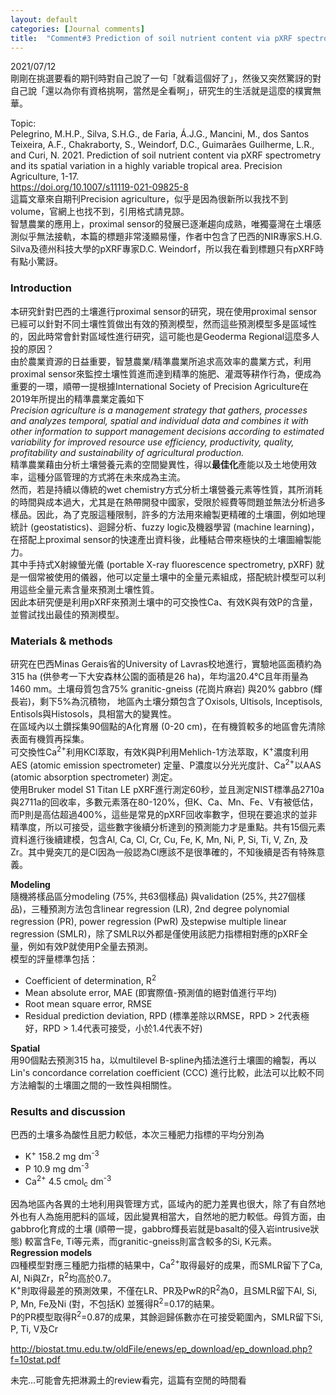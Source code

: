 ```yaml
---
layout: default
categories: [Journal comments]
title:  "Comment#3 Prediction of soil nutrient content via pXRF spectrometry and its spatial variation in a highly variable tropical area"
---  
```

2021/07/12  
剛剛在挑選要看的期刊時對自己說了一句「就看這個好了」，然後又突然驚訝的對自己說「還以為你有資格挑啊，當然是全看啊」，研究生的生活就是這麼的樸實無華。  
  
Topic:  
Pelegrino, M.H.P., Silva, S.H.G., de Faria, Á.J.G., Mancini, M., dos Santos Teixeira, A.F., Chakraborty, S., Weindorf, D.C., Guimarães Guilherme, L.R., and Curi, N. 2021. Prediction of soil nutrient content via pXRF spectrometry and its spatial variation in a highly variable tropical area. Precision Agriculture, 1-17.  
<a href="https://doi.org/10.1007/s11119-021-09825-8" target="_blank">https://doi.org/10.1007/s11119-021-09825-8</a>  
這篇文章來自期刊Precision agriculture，似乎是因為很新所以我找不到volume，官網上也找不到，引用格式請見諒。  
智慧農業的應用上，proximal sensor的發展已逐漸趨向成熟，唯獨臺灣在土壤感測似乎無法接軌，本篇的標題非常淺顯易懂，作者中包含了巴西的NIR專家S.H.G. Silva及德州科技大學的pXRF專家D.C. Weindorf，所以我在看到標題只有pXRF時有點小驚訝。  
  
### Introduction  
本研究針對巴西的土壤進行proximal sensor的研究，現在使用proximal sensor已經可以針對不同土壤性質做出有效的預測模型，然而這些預測模型多是區域性的，因此時常會針對區域性進行研究，這可能也是Geoderma Regional這麼多人投的原因？  
由於農業資源的日益重要，智慧農業/精準農業所追求高效率的農業方式，利用proximal sensor來監控土壤性質進而達到精準的施肥、灌溉等耕作行為，便成為重要的一環，順帶一提根據International Society of Precision Agriculture在2019年所提出的精準農業定義如下   
_Precision agriculture is a management strategy that gathers, processes and analyzes temporal, spatial and individual data and combines it with other information to support management decisions according to estimated variability for improved resource use efficiency, productivity, quality, profitability and sustainability of agricultural production._   
精準農業藉由分析土壤營養元素的空間變異性，得以**最佳化**產能以及土地使用效率，這種分區管理的方式將在未來成為主流。  
然而，若是持續以傳統的wet chemistry方式分析土壤營養元素等性質，其所消耗的時間與成本過大，尤其是在熱帶開發中國家，受限於經費等問題並無法分析過多樣品。因此，為了克服這種限制，許多的方法用來繪製更精確的土壤圖，例如地理統計 (geostatistics)、迴歸分析、fuzzy logic及機器學習 (machine learning)，在搭配上proximal sensor的快速產出資料後，此種結合帶來極快的土壤圖繪製能力。  
其中手持式X射線螢光儀 (portable X-ray fluorescence spectrometry, pXRF) 就是一個常被使用的儀器，他可以定量土壤中的全量元素組成，搭配統計模型可以利用這些全量元素含量來預測土壤性質。  
因此本研究便是利用pXRF來預測土壤中的可交換性Ca、有效K與有效P的含量，並嘗試找出最佳的預測模型。  
  
### Materials & methods  
研究在巴西Minas Gerais省的University of Lavras校地進行，實驗地區面積約為315 ha (供參考一下大安森林公園的面積是26 ha)，年均溫20.4&deg;C且年雨量為1460 mm。土壤母質包含75% granitic-gneiss (花崗片麻岩) 與20% gabbro (輝長岩)，剩下5%為沉積物，
地區內土壤分類包含了Oxisols, Ultisols, Inceptisols, Entisols與Histosols，具相當大的變異性。  
在區域內以土鑽採集90個點的A化育層 (0-20 cm)，在有機質較多的地區會先清除表面有機質再採集。  
可交換性Ca<sup>2+</sup>利用KCl萃取，有效K與P利用Mehlich-1方法萃取，K<sup>+</sup>濃度利用AES (atomic emission spectrometer) 定量、P濃度以分光光度計、Ca<sup>2+</sup>以AAS (atomic absorption spectrometer) 測定。  
使用Bruker model S1 Titan LE pXRF進行測定60秒，並且測定NIST標準品2710a與2711a的回收率，多數元素落在80-120%，但K、Ca、Mn、Fe、V有被低估，而P則是高估超過400%，這些是常見的pXRF回收率數字，但現在要追求的並非精準度，所以可接受，這些數字後續分析達到的預測能力才是重點。共有15個元素資料進行後續建模，包含Al, Ca, Cl, Cr, Cu, Fe, K,
Mn, Ni, P, Si, Ti, V, Zn, 及Zr。其中覺突兀的是Cl因為一般認為Cl應該不是很準確的，不知後續是否有特殊意義。  
  
**Modeling**  
隨機將樣品區分modeling (75%, 共63個樣品) 與validation (25%, 共27個樣品)，三種預測方法包含linear regression (LR), 2nd degree polynomial regression (PR), power regression (PwR) 及stepwise multiple linear regression (SMLR)，除了SMLR以外都是僅使用該肥力指標相對應的pXRF全量，例如有效P就使用P全量去預測。  
模型的評量標準包括：  
- Coefficient of determination, R<sup>2</sup>
- Mean absolute error, MAE (即實際值-預測值的絕對值進行平均)
- Root mean square error, RMSE
- Residual prediction deviation, RPD (標準差除以RMSE，RPD > 2代表極好，RPD > 1.4代表可接受，小於1.4代表不好)  
  
**Spatial**    
用90個點去預測315 ha，以multilevel B-spline內插法進行土壤圖的繪製，再以Lin's concordance correlation coefficient (CCC) 進行比較，此法可以比較不同方法繪製的土壤圖之間的一致性與相關性。  
  
### Results and discussion  
巴西的土壤多為酸性且肥力較低，本次三種肥力指標的平均分別為  
- K<sup>+</sup> 158.2 mg dm<sup>-3</sup>
- P 10.9 mg dm<sup>-3</sup>
- Ca<sup>2+</sup> 4.5 cmol<sub>c</sub> dm<sup>-3</sup>
  
因為地區內各異的土地利用與管理方式，區域內的肥力差異也很大，除了有自然地外也有人為施用肥料的區域，因此變異相當大，自然地的肥力較低。母質方面，由gabbro化育成的土壤 (順帶一提，gabbro輝長岩就是basalt的侵入岩intrusive狀態) 較富含Fe, Ti等元素，而granitic-gneiss則富含較多的Si, K元素。  
**Regression models**  
四種模型對應三種肥力指標的結果中，Ca<sup>2+</sup>取得最好的成果，而SMLR留下了Ca, Al, Ni與Zr，R<sup>2</sup>均高於0.7。  
K<sup>+</sup>則取得最差的預測效果，不僅在LR、PR及PwR的R<sup>2</sup>為0，且SMLR留下Al, Si, P, Mn, Fe及Ni (對，不包括K) 並獲得R<sup>2</sup>=0.17的結果。  
P的PR模型取得R<sup>2</sup>=0.87的成果，其餘迴歸係數亦在可接受範圍內，SMLR留下Si, P, Ti, V及Cr



  
http://biostat.tmu.edu.tw/oldFile/enews/ep_download/ep_download.php?f=10stat.pdf


未完...可能會先把淋澱土的review看完，這篇有空閒的時間看
